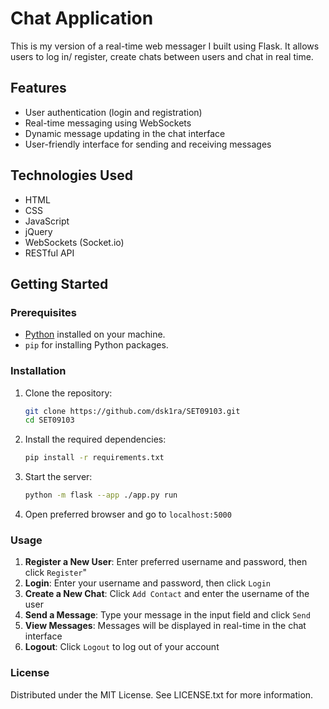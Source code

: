 # Chat Application

This is my version of a real-time web messager I built using Flask. It allows users to log in/ register, create chats between users and chat in real time.
## Features

- User authentication (login and registration)
- Real-time messaging using WebSockets
- Dynamic message updating in the chat interface
- User-friendly interface for sending and receiving messages

## Technologies Used

- HTML
- CSS
- JavaScript
- jQuery
- WebSockets (Socket.io)
- RESTful API

## Getting Started

### Prerequisites

- [Python](https://www.python.org/downloads/) installed on your machine.
- `pip` for installing Python packages.

### Installation

1. Clone the repository:

   ```bash
   git clone https://github.com/dsk1ra/SET09103.git
   cd SET09103
   ```

2. Install the required dependencies:

   ```bash
   pip install -r requirements.txt
   ```

3. Start the server:

    ```bash
    python -m flask --app ./app.py run
    ```
    
4. Open preferred browser and go to `localhost:5000`

### Usage

1. **Register a New User**: Enter preferred username and password, then click `Register`"
2. **Login**: Enter your username and password, then click `Login`
3. **Create a New Chat**: Click `Add Contact` and enter the username of the user
4. **Send a Message**: Type your message in the input field and click `Send`
5. **View Messages**: Messages will be displayed in real-time in the chat interface
6. **Logout**: Click `Logout` to log out of your account


### License 
Distributed under the MIT License. See LICENSE.txt for more information.
